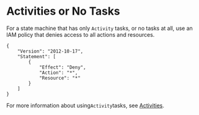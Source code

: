 # Activities or No Tasks<a name="activities-iam"></a>

For a state machine that has only `Activity` tasks, or no tasks at all, use an IAM policy that denies access to all actions and resources\.

```
{
    "Version": "2012-10-17",
    "Statement": [
        {
            "Effect": "Deny",
            "Action": "*",
            "Resource": "*"
        }
    ]
}
```

For more information about using` Activity `tasks, see [Activities](concepts-activities.md)\.